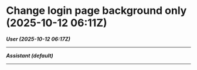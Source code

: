 <!-- Generated by SpecStory -->

<!-- cursor Session 14019c7f-94fc-4eb5-9956-582fe7222426 (2025-10-12 06:11Z) -->

# Change login page background only (2025-10-12 06:11Z)

_**User (2025-10-12 06:17Z)**_



---

_**Assistant (default)**_



---

